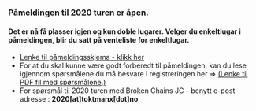 ### Påmeldingen til 2020 turen er åpen.

#### Det er nå få plasser igjen og kun doble lugarer. Velger du enkeltlugar i påmeldingen, blir du satt på venteliste for enkeltlugar.

- [Lenke til påmeldingsskjema - klikk her](https://forms.gle/52cGqyUNdHk9KiGS8)
- For at du skal kunne være godt forberedt til påmeldingen, kan du lese igjennom spørsmålene du må besvare i registreringen her => [(Lenke til PDF fil med spørsmålene.)](https://drive.google.com/a/hollund.org/file/d/1LX-J4evR4jllq-I5svZXfLRgyUlj9JXh/view?usp=sharing)
- For spørsmål til 2020 turen med Broken Chains JC - benytt e-post adresse : **2020[at]toktmanx[dot]no**
